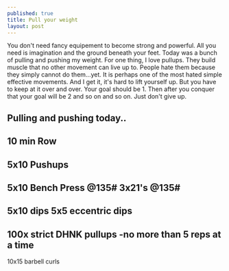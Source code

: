 ```yaml
---
published: true
title: Pull your weight
layout: post
---
```

You don't need fancy equipement to become strong and powerful. All you need is imagination and the ground beneath your feet. Today was a bunch of pulling and pushing my weight. For one thing, I love pullups. They build muscle that no other movement can live up to. People hate them because they simply cannot do them...yet. It is perhaps one of the most hated simple effective movements. And I get it, it's hard to lift yourself up. But you have to keep at it over and over. Your goal should be 1. Then after you conquer that your goal will be 2 and so on and so on. Just don't give up. 

Pulling and pushing today..
-
10 min Row
-
5x10 Pushups 
-
5x10 Bench Press @135#
3x21's @135#
-
5x10 dips
5x5 eccentric dips
-
100x strict DHNK pullups
-no more than 5 reps at a time
-
10x15 barbell curls